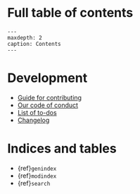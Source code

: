 ```{include} ../../readme.md
```

# Full table of contents

```{toctree}
---
maxdepth: 2
caption: Contents
---

```
# Development

- [Guide for contributing](contributing.md)
- [Our code of conduct](conduct.md)
- [List of to-dos](todo.md)
- [Changelog](changelog.md)

# Indices and tables

- {ref}`genindex`
- {ref}`modindex`
- {ref}`search`


